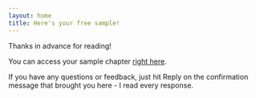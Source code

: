 ```yaml
---
layout: home
title: Here's your free sample!
---
```


Thanks in advance for reading! 

You can access your sample chapter [right here](/top-secret/free-sample/Your-website-sucks-SAMPLE.pdf).

If you have any questions or feedback, just hit Reply on the confirmation message that brought you here - I read every response.
